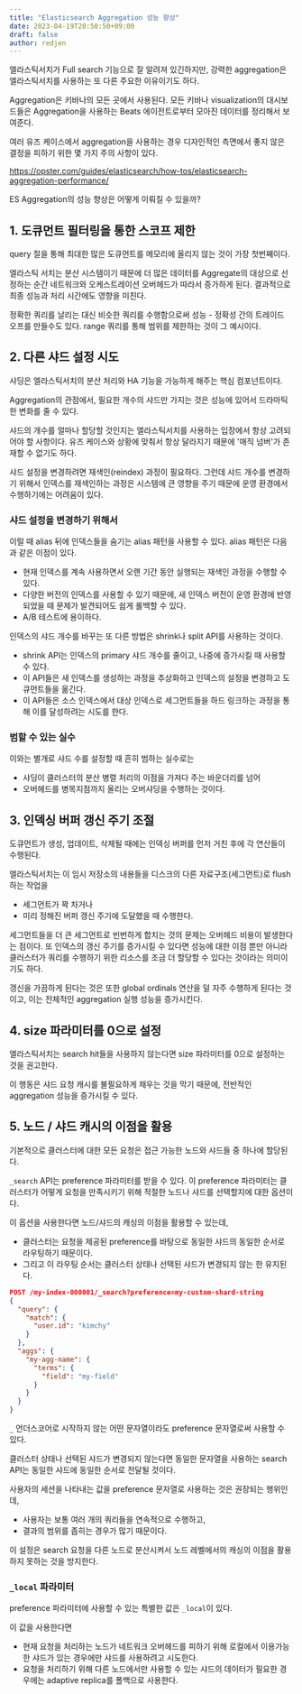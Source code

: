 ```yaml
---
title: "Elasticsearch Aggregation 성능 향상"
date: 2023-04-19T20:50:50+09:00
draft: false
author: redjen
---
```


엘라스틱서치가 Full search 기능으로 잘 알려져 있긴하지만, 강력한 aggregation은 엘라스틱서치를 사용하는 또 다른 주요한 이유이기도 하다.

Aggregation은 키바나의 모든 곳에서 사용된다. 모든 키바나 visualization의 대시보드들은 Aggregation을 사용하는 Beats 에이전트로부터 모아진 데이터를 정리해서 보여준다.

여러 유즈 케이스에서 aggregation을 사용하는 경우 디자인적인 측면에서 좋지 않은 결정을 피하기 위한 몇 가지 주의 사항이 있다.

https://opster.com/guides/elasticsearch/how-tos/elasticsearch-aggregation-performance/

ES Aggregation의 성능 향상은 어떻게 이뤄질 수 있을까?

## 1. 도큐먼트 필터링을 통한 스코프 제한

query 절을 통해 최대한 많은 도큐먼트를 메모리에 올리지 않는 것이 가장 첫번째이다.

엘라스틱 서치는 분산 시스템이기 때문에 더 많은 데이터를 Aggregate의 대상으로 선정하는 순간 네트워크와 오케스트레이션 오버헤드가 따라서 증가하게 된다. 결과적으로 최종 성능과 처리 시간에도 영향을 미친다.

정확한 쿼리를 날리는 대신 비슷한 쿼리를 수행함으로써 성능 - 정확성 간의 트레이드 오프를 만들수도 있다. range 쿼리를 통해 범위를 제한하는 것이 그 예시이다.

## 2. 다른 샤드 설정 시도

샤딩은 엘라스틱서치의 분산 처리와 HA 기능을 가능하게 해주는 핵심 컴포넌트이다. 

Aggregation의 관점에서, 필요한 개수의 샤드만 가지는 것은 성능에 있어서 드라마틱한 변화를 줄 수 있다.

샤드의 개수를 얼마나 할당할 것인지는 엘라스틱서치를 사용하는 입장에서 항상 고려되어야 할 사항이다. 유즈 케이스와 상황에 맞춰서 항상 달라지기 때문에 '매직 넘버'가 존재할 수 없기도 하다.

샤드 설정을 변경하려면 재색인(reindex) 과정이 필요하다. 그런데 샤드 개수를 변경하기 위해서 인덱스를 재색인하는 과정은 시스템에 큰 영향을 주기 때문에 운영 환경에서 수행하기에는 어려움이 있다.

### 샤드 설정을 변경하기 위해서

이럴 때 alias 뒤에 인덱스들을 숨기는 alias 패턴을 사용할 수 있다. alias 패턴은 다음과 같은 이점이 있다.
- 현재 인덱스를 계속 사용하면서 오랜 기간 동안 실행되는 재색인 과정을 수행할 수 있다.
- 다양한 버전의 인덱스를 사용할 수 있기 때문에, 새 인덱스 버전이 운영 환경에 반영되었을 때 문제가 발견되어도 쉽게 롤백할 수 있다.
- A/B 테스트에 용이하다.

인덱스의 샤드 개수를 바꾸는 또 다른 방법은 shrink나 split API를 사용하는 것이다.
- shrink API는 인덱스의 primary 샤드 개수를 줄이고, 나중에 증가시킬 때 사용할 수 있다.
- 이 API들은 새 인덱스를 생성하는 과정을 추상화하고 인덱스의 설정을 변경하고 도큐먼트들을 옮긴다.
- 이 API들은 소스 인덱스에서 대상 인덱스로 세그먼트들을 하드 링크하는 과정을 통해 이를 달성하려는 시도를 한다.

### 범할 수 있는 실수

이와는 별개로 샤드 수를 설정할 때 흔히 범하는 실수로는
- 샤딩이 클러스터의 분산 병렬 처리의 이점을 가져다 주는 바운더리를 넘어
- 오버헤드를 병목지점까지 올리는 오버샤딩을 수행하는 것이다.

## 3. 인덱싱 버퍼 갱신 주기 조절

도큐먼트가 생성, 업데이트, 삭제될 때에는 인덱싱 버퍼를 먼저 거친 후에 각 연산들이 수행된다.

엘라스틱서치는 이 임시 저장소의 내용들을 디스크의 다른 자료구조(세그먼트)로 flush하는 작업을
- 세그먼트가 꽉 차거나
- 미리 정해진 버퍼 갱신 주기에 도달했을 때 수행한다.

세그먼트들을 더 큰 세그먼트로 빈번하게 합치는 것의 문제는 오버헤드 비용이 발생한다는 점이다.
또 인덱스의 갱신 주기를 증가시킬 수 있다면 성능에 대한 이점 뿐만 아니라 클러스터가 쿼리를 수행하기 위한 리소스를 조금 더 할당할 수 있다는 것이라는 의미이기도 하다.

갱신을 가끔하게 된다는 것은 또한 global ordinals 연산을 덜 자주 수행하게 된다는 것이고, 이는 전체적인 aggregation 실행 성능을 증가시킨다.

## 4. size 파라미터를 0으로 설정

엘라스틱서치는 search hit들을 사용하지 않는다면 size 파라미터를 0으로 설정하는 것을 권고한다.

이 행동은 샤드 요청 캐시를 불필요하게 채우는 것을 막기 때문에, 전반적인 aggregation 성능을 증가시킬 수 있다.

## 5. 노드 / 샤드 캐시의 이점을 활용

기본적으로 클러스터에 대한 모든 요청은 접근 가능한 노드와 샤드들 중 하나에 할당된다.

`_search` API는 preference 파라미터를 받을 수 있다.
이 preference 파라미터는 클러스터가 어떻게 요청을 만족시키기 위해 적절한 노드나 샤드를 선택할지에 대한 옵션이다.

이 옵션을 사용한다면 노드/샤드의 캐싱의 이점을 활용할 수 있는데,
- 클러스터는 요청을 제공된 preference를 바탕으로 동일한 샤드의 동일한 순서로 라우팅하기 때문이다.
- 그리고 이 라우팅 순서는 클러스터 상태나 선택된 샤드가 변경되지 않는 한 유지된다.

```json
POST /my-index-000001/_search?preference=my-custom-shard-string
{
  "query": {
    "match": {
      "user.id": "kimchy"
    }
  },
  "aggs": {
    "my-agg-name": {
      "terms": {
        "field": "my-field"
      }
    }
  }
}
```

`_` 언더스코어로 시작하지 않는 어떤 문자열이라도 preference 문자열로써 사용할 수 있다.

클러스터 상태나 선택된 샤드가 변경되지 않는다면 동일한 문자열을 사용하는 search API는 동일한 샤드에 동일한 순서로 전달될 것이다.

사용자의 세션을 나타내는 값을 preference 문자열로 사용하는 것은 권장되는 행위인데,
- 사용자는 보통 여러 개의 쿼리들을 연속적으로 수행하고,
- 결과의 범위를 좁히는 경우가 많기 때문이다.

이 설정은 search 요청을 다른 노드로 분산시켜서 노드 레벨에서의 캐싱의 이점을 활용하지 못하는 것을 방지한다.

### `_local` 파라미터

preference 파라미터에 사용할 수 있는 특별한 값은 `_local`이 있다.

이 값을 사용한다면
- 현재 요청을 처리하는 노드가 네트워크 오버헤드를 피하기 위해 로컬에서 이용가능한 샤드가 있는 경우에만 샤드를 사용하려고 시도한다.
- 요청을 처리하기 위해 다른 노드에서만 사용할 수 있는 샤드의 데이터가 필요한 경우에는 adaptive replica를 폴백으로 사용한다.
